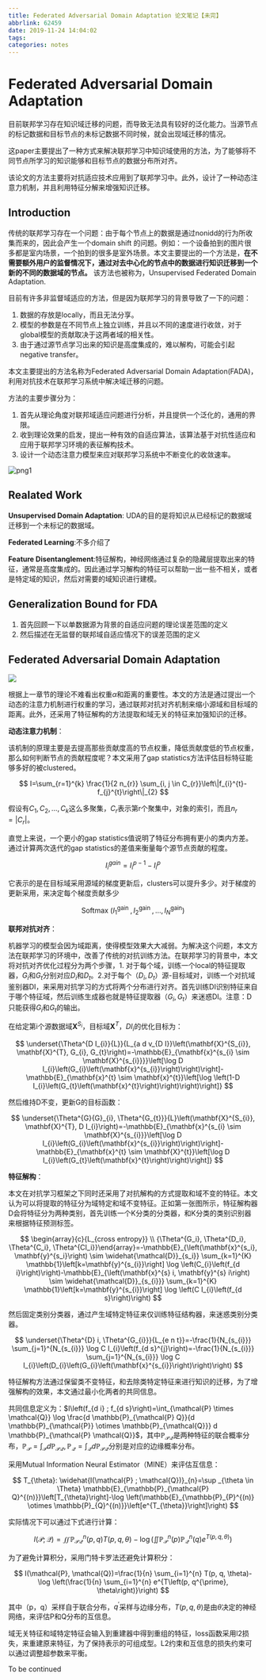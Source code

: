```yaml
---
title: Federated Adversarial Domain Adaptation 论文笔记【未完】
abbrlink: 62459
date: 2019-11-24 14:04:02
tags:
categories: notes
---
```


# Federated Adversarial Domain Adaptation

目前联邦学习存在知识域迁移的问题，而导致无法具有较好的泛化能力。当源节点的标记数据和目标节点的未标记数据不同时候，就会出现域迁移的情况。

这paper主要提出了一种方式来解决联邦学习中知识域使用的方法，为了能够将不同节点所学习的知识能够和目标节点的数据分布所对齐。

该论文的方法主要将对抗适应技术应用到了联邦学习中。此外，设计了一种动态注意力机制，并且利用特征分解来增强知识迁移。


## Introduction

传统的联邦学习存在一个问题：由于每个节点上的数据是通过nonidd的行为所收集而来的，因此会产生一个domain shift 的问题。例如：一个设备拍到的图片很多都是室内场景，一个拍到的很多是室外场景。本文主要提出的一个方法是，**在不需要额外用户的监督情况下，通过对去中心化的节点中的数据进行知识迁移到一个新的不同的数据域的节点。** 该方法也被称为，Unsupervised Federated Domain Adaptation.

目前有许多非监督域适应的方法，但是因为联邦学习的背景导致了一下的问题：

1. 数据的存放是locally，而且无法分享。
2. 模型的参数是在不同节点上独立训练，并且以不同的速度进行收敛，对于global模型的贡献取决于这两者域的相关性。
3. 由于通过源节点学习出来的知识是高度集成的，难以解构，可能会引起negative transfer。

本文主要提出的方法名称为Federated Adversarial Domain Adaptation(FADA)，利用对抗技术在联邦学习系统中解决域迁移的问题。

方法的主要步骤分为：

1. 首先从理论角度对联邦域适应问题进行分析，并且提供一个泛化的，通用的界限。
2. 收到理论效果的启发，提出一种有效的自适应算法，该算法基于对抗性适应和应用于联邦学习环境的表征解构技术。
3. 设计一个动态注意力模型来应对联邦学习系统中不断变化的收敛速率。

![png1](http://cdn.ereebay.me/FADAfada-1.png)

## Realated Work

**Unsupervised Domain Adaptation**: UDA的目的是将知识从已经标记的数据域迁移到一个未标记的数据域。

**Federated Learning**:不多介绍了

**Feature Disentanglement**:特征解构，神经网络通过复杂的隐藏层提取出来的特征，通常是高度集成的。因此通过学习解构的特征可以帮助一出一些不相关，或者是特定域的知识，然后对需要的域知识进行建模。

## Generalization Bound for FDA

1. 首先回顾一下以单数据源为背景的自适应问题的理论误差范围的定义
2. 然后描述在无监督的联邦域自适应情况下的误差范围的定义

## Federated Adversarial Domain Adaptation

![](http://cdn.ereebay.me/flpaper-2.png)

根据上一章节的理论不难看出权重$\alpha$和距离的重要性。本文的方法是通过提出一个动态的注意力机制进行权重的学习，通过联邦对抗对齐机制来缩小源域和目标域的距离。此外，还采用了特征解构的方法提取和域无关的特征来加强知识的迁移。

**动态注意力机制**：

该机制的原理主要是去提高那些贡献度高的节点权重，降低贡献度低的节点权重，那么如何判断节点的贡献程度呢？本文采用了gap statistics方法评估目标特征能够多好的被clustered。

$$
I=\sum_{r=1}^{k} \frac{1}{2 n_{r}} \sum_{i, j \in C_{r}}\left\|f_{i}^{t}-f_{j}^{t}\right\|_{2}
$$

假设有$C_{1}, C_{2}, \ldots, C_{k}$这么多聚集，$C_r$表示第r个聚集中，对象的索引，而且$n_{r}=\left|C_{r}\right|$。

直觉上来说，一个更小的gap statistics值说明了特征分布拥有更小的类内方差。通过计算两次迭代的gap statistics的差值来衡量每个源节点贡献的程度。

$$
I_{i}^{g a i n}=I_{i}^{p-1}-I_{i}^{p}
$$

它表示的是在目标域采用源域的梯度更新后，clusters可以提升多少。对于梯度的更新采用，来决定每个梯度贡献多少

$$
\text { Softmax }\left(I_{1}^{\text {gain }}, I_{2}^{\text {gain }}, \ldots, I_{N}^{\text {gain}}\right)
$$



**联邦对抗对齐**：

机器学习的模型会因为域距离，使得模型效果大大减弱。为解决这个问题，本文方法在联邦学习的环境中，改善了传统的对抗训练方法。在联邦学习的背景中，本文将对抗对齐优化过程分为两个步骤，1. 对于每个域，训练一个local的特征提取器，$G_i$和$G_t$分别对应$D_i$和$D_t$。2.对于每个（$D_i, D_t$）源-目标域对，训练一个对抗域鉴别器DI，来采用对抗学习的方式将两个分布进行对齐。首先训练DI识别特征来自于哪个特征域，然后训练生成器也就是特征提取器（$G_i, G_t$）来迷惑DI。注意：D只能获得$G_i$和$G_t$的输出。

在给定第i个源数据域$\mathbf{X}^{S_{i}}$，目标域$\mathbf{X}^T$，$D I_{i}$的优化目标为：

$$
\underset{\Theta^{D I_{i}}{L}}{L_{a d v_{D I}}\left(\mathbf{X}^{S_{i}}, \mathbf{X}^{T}, G_{i}, G_{t}\right)=-\mathbb{E}_{\mathbf{x}^{s_{i} \sim \mathbf{X}^{s_{i}}}}\left[\log D I_{i}\left(G_{i}\left(\mathbf{x}^{s_{i}}\right)\right)\right]-\mathbb{E}_{\mathbf{x}^{t} \sim \mathbf{x}^{t}}\left[\log \left(1-D I_{i}\left(G_{t}\left(\mathbf{x}^{t}\right)\right)\right)\right]}
$$

然后维持D不变，更新G的目标函数：

$$
\underset{\Theta^{G}{G}_{i}, \Theta^{G_{t}}}{L}\left(\mathbf{X}^{S_{i}}, \mathbf{X}^{T}, D I_{i}\right)=-\mathbb{E}_{\mathbf{x}^{s_{i} \sim \mathbf{X}^{s_{i}}}\left[\log D I_{i}\left(G_{i}\left(\mathbf{x}^{s_{i}}\right)\right)\right]-\mathbb{E}_{\mathbf{x}^{t} \sim \mathbf{X}^{t}}\left[\log D I_{i}\left(G_{t}\left(\mathbf{x}^{t}\right)\right)\right]}
$$

**特征解构**：

本文在对抗学习框架之下同时还采用了对抗解构的方式提取和域不变的特征。本文认为可以将提取的特征分为域特定和域不变特征。正如第一张图所示，特征解构器D会将特征分为两种类别，首先训练一个K分类的分类器，和K分类的类别识别器来根据特征预测标签。

$$
\begin{array}{c}{L_{cross entropy}} \\ {\Theta^{G_i}, \Theta^{D_i}, \Theta^{C_i}, \Theta^{CI_i}}\end{array}=-\mathbb{E}_{\left(\mathbf{x}^{s_i}, \mathbf{y}^{s_i}\right) \sim \widehat{\mathcal{D}}_{s_i}} \sum_{k=1}^{K} \mathbb{1}\left[k=\mathbf{y}^{s_{i}}\right] \log \left(C_{i}\left(f_{d i}\right)\right)-\mathbb{E}_{\left(\mathbf{x}^{s} i, \mathbf{y}^{s} i\right) \sim \widehat{\mathcal{D}}_{s_{i}}} \sum_{k=1}^{K} \mathbb{1}\left[k=\mathbf{y}^{s_{i}}\right] \log \left(C I_{i}\left(f_{d s}\right)\right)
$$

然后固定类别分类器，通过产生域特定特征来仅训练特征结构器，来迷惑类别分类器。

$$
\underset{\Theta^{D} i, \Theta^{G_{i}}}{L_{e n t}}=-\frac{1}{N_{s_{i}}} \sum_{j=1}^{N_{s_{i}}} \log C I_{i}\left(f_{d s}^{j}\right)=-\frac{1}{N_{s_{i}}} \sum_{j=1}^{N_{s_{i}}} \log C I_{i}\left(D_{i}\left(G_{i}\left(\mathbf{x}^{s_{i}}\right)\right)\right)
$$

特征解构方法通过保留类不变特征，和去除类特定特征来进行知识的迁移，为了增强解构的效果，本文通过最小化两者的共同信息。

共同信息定义为：$I\left(f_{d i} ; f_{d s}\right)=\int_{\mathcal{P} \times \mathcal{Q}} \log \frac{d \mathbb{P}_{\mathcal{P} Q}}{d \mathbb{P}_{\mathcal{P}} \otimes \mathbb{P}_{\mathcal{Q}}} d \mathbb{P}_{\mathcal{P} \mathcal{Q}}$，其中$\mathbb{P}_{\mathcal{P} \mathcal{Q}}$是两种特征的联合概率分布，$\mathbb{P}_{\mathcal{P}}=\int_{\mathcal{P}} d \mathbb{P}_{\mathcal{P} \mathcal{Q}}, \mathbb{P}_{\mathcal{Q}}=\int_{\mathcal{Q}} d \mathbb{P}_{\mathcal{P} \mathcal{Q}}$分别是对应的边缘概率分布。

采用Mutual Information Neural Estimator（MINE）来评估互信息：

$$
T_{\theta}: \widehat{I(\mathcal{P} ; \mathcal{Q})}_{n}=\sup _{\theta \in \Theta} \mathbb{E}_{\mathbb{P}_{\mathcal{P} Q}^{(n)}}\left[T_{\theta}\right]-\log \left(\mathbb{E}_{\mathbb{P}_{P}^{(n)} \otimes \mathbb{P}_{Q}^{(n)}}\left[e^{T_{\theta}}\right]\right)
$$

实际情况下可以通过下式进行计算：

$$
I(\mathcal{P} ; \mathcal{Q})=\iint \mathbb{P}_{\mathcal{P} \mathcal{Q}}^{n}(p, q) T(p, q, \theta)-\log \left(\iint \mathbb{P}_{\mathcal{P}}^{n}(p) \mathbb{P}_{\mathcal{Q}}^{n}(q) e^{T(p, q, \theta)}\right)
$$

为了避免计算积分，采用门特卡罗法还避免计算积分：

$$
I(\mathcal{P}, \mathcal{Q})=\frac{1}{n} \sum_{i=1}^{n} T(p, q, \theta)-\log \left(\frac{1}{n} \sum_{i=1}^{n} e^{T\left(p, q^{\prime}, \theta\right)}\right)
$$

其中（p，q）采样自于联合分布，$q^{\prime}$采样与边缘分布，$T(p, q, \theta)$是由$\theta$决定的神经网络，来评估P和Q分布的互信息。

域无关特征和域特定特征会输入到重建器中得到重组的特征，loss函数采用l2损失，来重建原来特征，为了保持表示的可组成型。L2约束和互信息的损失约束可以通过调整超参数来平衡。


To be continued